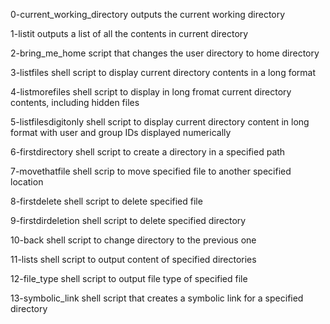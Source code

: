 0-current_working_directory outputs the current working directory

1-listit outputs a list of all the contents in current directory

2-bring_me_home script that changes the user directory to home directory

3-listfiles shell script to display current directory contents in a long format

4-listmorefiles shell script to display in long fromat current directory contents, including hidden files

5-listfilesdigitonly shell script to display current directory content in long format with user and group IDs displayed numerically

6-firstdirectory shell script to create a directory in a specified path

7-movethatfile shell scrip to move specified file to another specified location

8-firstdelete shell script to delete specified file

9-firstdirdeletion shell script to delete specified directory

10-back shell script to change directory to the previous one

11-lists shell script to output content of specified directories

12-file_type shell script to output file type of specified file

13-symbolic_link shell script that creates a symbolic link for a specified directory
